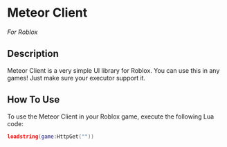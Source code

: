 # Meteor Client 
*For Roblox*

## Description

Meteor Client is a very simple UI library for Roblox. You can use this in any games!
Just make sure your executor support it.
## How To Use 

To use the Meteor Client in your Roblox game, execute the following Lua code:

```lua
loadstring(game:HttpGet(""))

